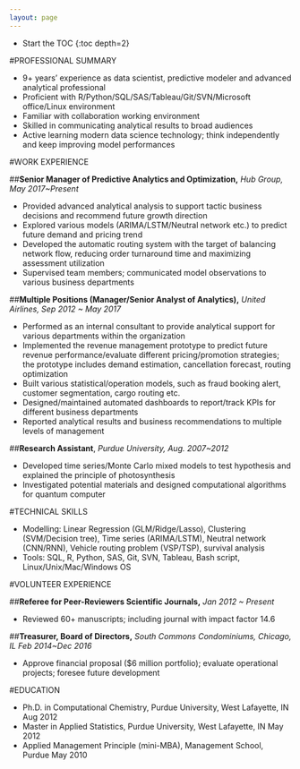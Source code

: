 ```yaml
---
layout: page
---
```

* Start the TOC
{:toc depth=2}

#PROFESSIONAL SUMMARY
- 9+ years’ experience as data scientist, predictive modeler and advanced analytical professional
- Proficient with R/Python/SQL/SAS/Tableau/Git/SVN/Microsoft office/Linux environment
- Familiar with collaboration working environment
- Skilled in communicating analytical results to broad audiences
- Active learning modern data science technology; think independently and keep improving model performances

#WORK EXPERIENCE

##**Senior Manager of Predictive Analytics and Optimization,** _Hub Group, May 2017~Present_
- Provided advanced analytical analysis to support tactic business decisions and recommend future growth direction
- Explored various models (ARIMA/LSTM/Neutral network etc.) to predict future demand and pricing trend
- Developed the automatic routing system with the target of balancing network flow, reducing order turnaround time and maximizing assessment utilization 
- Supervised team members; communicated model observations to various business departments 

##**Multiple Positions (Manager/Senior Analyst of Analytics),** _United Airlines, Sep 2012 ~ May 2017_
- Performed as an internal consultant to provide analytical support for various departments within the organization
- Implemented the revenue management prototype to predict future revenue performance/evaluate different pricing/promotion strategies; the prototype includes demand estimation, cancellation forecast, routing optimization
- Built various statistical/operation models, such as fraud booking alert, customer segmentation, cargo routing etc.
- Designed/maintained automated dashboards to report/track KPIs for different business departments
- Reported analytical results and business recommendations to multiple levels of management

##**Research Assistant**, _Purdue University, Aug. 2007~2012_
- Developed time series/Monte Carlo mixed models to test hypothesis and explained the principle of photosynthesis
- Investigated potential materials and designed computational algorithms for quantum computer

#TECHNICAL SKILLS
- Modelling: Linear Regression (GLM/Ridge/Lasso), Clustering (SVM/Decision tree), Time series (ARIMA/LSTM), Neutral network (CNN/RNN), Vehicle routing problem (VSP/TSP), survival analysis
- Tools: SQL, R, Python, SAS, Git, SVN, Tableau, Bash script, Linux/Unix/Mac/Windows OS

#VOLUNTEER EXPERIENCE

##**Referee for Peer-Reviewers Scientific Journals,** _Jan 2012 ~ Present_
- Reviewed 60+ manuscripts; including journal with impact factor 14.6 

##**Treasurer, Board of Directors,** _South Commons Condominiums, Chicago, IL Feb 2014~Dec 2016_
- Approve financial proposal ($6 million portfolio); evaluate operational projects; foresee future development

#EDUCATION
- Ph.D. in Computational Chemistry, Purdue University, West Lafayette, IN       Aug 2012
- Master in Applied Statistics, Purdue University, West Lafayette, IN           May 2012
- Applied Management Principle (mini-MBA), Management School, Purdue        May 2010